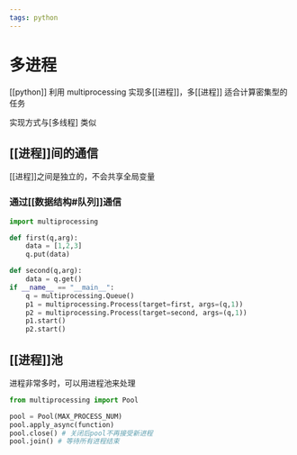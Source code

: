 ```yaml
---
tags: python
---
```

# 多进程

[[python]] 利用 multiprocessing 实现多[[进程]]，多[[进程]] 适合计算密集型的任务

实现方式与[多线程] 类似

## [[进程]]间的通信

[[进程]]之间是独立的，不会共享全局变量

### 通过[[数据结构#队列]]通信

```python
import multiprocessing

def first(q,arg):
    data = [1,2,3]
    q.put(data)

def second(q,arg):
    data = q.get()
if __name__ == "__main__":
    q = multiprocessing.Queue()
    p1 = multiprocessing.Process(target=first, args=(q,1))
    p2 = multiprocessing.Process(target=second, args=(q,1))
    p1.start()
    p2.start()
```

## [[进程]]池

进程非常多时，可以用进程池来处理

```python
from multiprocessing import Pool

pool = Pool(MAX_PROCESS_NUM)
pool.apply_async(function)
pool.close() # 关闭后pool不再接受新进程
pool.join() # 等待所有进程结束
```
